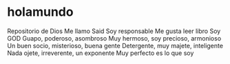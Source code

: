 # holamundo
Repositorio de Dios
Me llamo Said
Soy responsable
Me gusta leer libro
Soy GOD
Guapo, poderoso, asombroso
Muy hermoso, soy precioso, armonioso
Un buen socio, misterioso, buena gente
Detergente, muy majete, inteligente
Nada ojete, irreverente, un exponente
Muy perfecto es lo que soy
